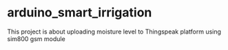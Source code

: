 # arduino_smart_irrigation
This project is about uploading moisture level to Thingspeak platform using sim800 gsm module
